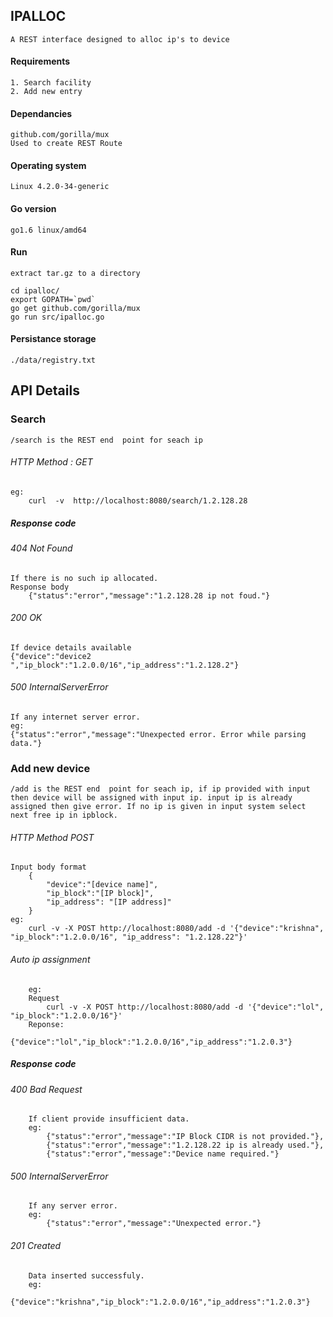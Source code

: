 ## IPALLOC
    A REST interface designed to alloc ip's to device

#### Requirements
    1. Search facility  
    2. Add new entry 

#### Dependancies
    github.com/gorilla/mux
    Used to create REST Route

#### Operating system 
    Linux 4.2.0-34-generic

#### Go version
    go1.6 linux/amd64

#### Run 
    extract tar.gz to a directory
    
    cd ipalloc/
    export GOPATH=`pwd`
    go get github.com/gorilla/mux
    go run src/ipalloc.go

#### Persistance storage
    ./data/registry.txt

## API Details 
    
### Search 
    /search is the REST end  point for seach ip
###### HTTP Method : GET
    eg:
        curl  -v  http://localhost:8080/search/1.2.128.28

##### Response code
    
###### 404 Not Found
    If there is no such ip allocated.
    Response body
        {"status":"error","message":"1.2.128.28 ip not foud."}
    
###### 200 OK
    If device details available
    {"device":"device2      ","ip_block":"1.2.0.0/16","ip_address":"1.2.128.2"}
    
###### 500 InternalServerError
    If any internet server error.
    eg:
    {"status":"error","message":"Unexpected error. Error while parsing data."}

### Add new device 
    /add is the REST end  point for seach ip, if ip provided with input then device will be assigned with input ip. input ip is already assigned then give error. If no ip is given in input system select next free ip in ipblock.
    
###### HTTP Method POST
    Input body format
        {
            "device":"[device name]", 
            "ip_block":"[IP block]", 
            "ip_address": "[IP address]"
        }
    eg:
        curl -v -X POST http://localhost:8080/add -d '{"device":"krishna", "ip_block":"1.2.0.0/16", "ip_address": "1.2.128.22"}'
###### Auto ip assignment
        eg: 
        Request 
            curl -v -X POST http://localhost:8080/add -d '{"device":"lol", "ip_block":"1.2.0.0/16"}'
        Reponse: 
            {"device":"lol","ip_block":"1.2.0.0/16","ip_address":"1.2.0.3"}

##### Response code

###### 400 Bad Request
        If client provide insufficient data.
        eg:
            {"status":"error","message":"IP Block CIDR is not provided."},
            {"status":"error","message":"1.2.128.22 ip is already used."},
            {"status":"error","message":"Device name required."}

###### 500 InternalServerError
        If any server error.
        eg:
            {"status":"error","message":"Unexpected error."}
###### 201 Created
        Data inserted successfuly.
        eg:
            {"device":"krishna","ip_block":"1.2.0.0/16","ip_address":"1.2.0.3"}

